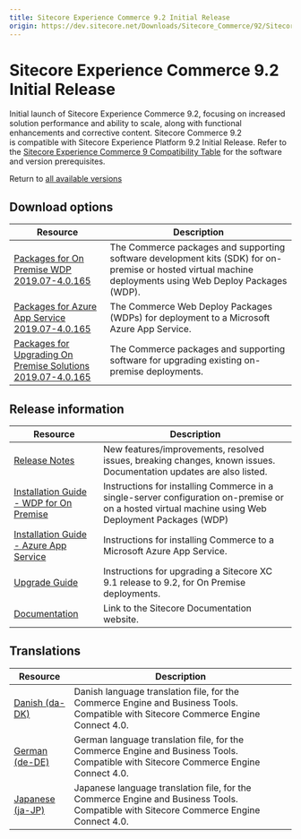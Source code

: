 ```yaml
---
title: Sitecore Experience Commerce 9.2 Initial Release
origin: https://dev.sitecore.net/Downloads/Sitecore_Commerce/92/Sitecore_Experience_Commerce_92_Initial_Release.aspx
---
```


# Sitecore Experience Commerce 9.2 Initial Release

Initial launch of Sitecore Experience Commerce 9.2, focusing on increased solution performance and ability to scale, along with functional enhancements and corrective content. Sitecore Commerce 9.2 is compatible with Sitecore Experience Platform 9.2 Initial Release. Refer to the [Sitecore Experience Commerce 9 Compatibility Table](https://kb.sitecore.net/articles/804595) for the software and version prerequisites.

Return to [all available versions](/Downloads/Sitecore_Commerce)

## Download options

 | Resource | Description |
 | --- | --- |
 | [Packages for On Premise WDP 2019.07-4.0.165](https://sitecoredev.azureedge.net/~/media/07F9ABE455944146B37E9D71CA781A27.ashx?date=20190730T165102) | The Commerce packages and supporting software development kits (SDK) for on-premise or hosted virtual machine deployments using Web Deploy Packages (WDP). |
 | [Packages for Azure App Service 2019.07-4.0.165](https://sitecoredev.azureedge.net/~/media/982D5E2C692E426F9AA234E78FB45012.ashx?date=20190730T164425) | The Commerce Web Deploy Packages (WDPs) for deployment to a Microsoft Azure App Service. |
 | [Packages for Upgrading On Premise Solutions 2019.07-4.0.165](https://sitecoredev.azureedge.net/~/media/96B4C4E12BD74309AD908F07803814E7.ashx?date=20190729T201958) | The Commerce packages and supporting software for upgrading existing on-premise deployments. |

## Release information

 | Resource | Description |
 | --- | --- |
 | [Release Notes](https://dev.sitecore.net:443/downloads/Sitecore%20Commerce/92/Sitecore%20Experience%20Commerce%2092%20Initial%20Release/Release%20Notes) | New features/improvements, resolved issues, breaking changes, known issues. Documentation updates are also listed. |
 | [Installation Guide - WDP for On Premise](https://sitecoredev.azureedge.net/~/media/180D8302292D44AAA4B878DE77BF1973.ashx?date=20200520T115807) | Instructions for installing Commerce in a single-server configuration on-premise or on a hosted virtual machine using Web Deployment Packages (WDP) |
 | [Installation Guide - Azure App Service](https://sitecoredev.azureedge.net/~/media/463CA053AA3649B4A56BF887862812A4.ashx?date=20201008T223047) | Instructions for installing Commerce to a Microsoft Azure App Service. |
 | [Upgrade Guide](https://sitecoredev.azureedge.net/~/media/0533A930AA2D46F5ACFB7E233A0E27D3.ashx?date=20200507T112123) | Instructions for upgrading a Sitecore XC 9.1 release to 9.2, for On Premise deployments. |
 | [Documentation](https://doc.sitecore.com/) | Link to the Sitecore Documentation website. |

## Translations

 | Resource | Description |
 | --- | --- |
 | [Danish (da-DK)](https://sitecoredev.azureedge.net/~/media/A27A792E42614867915F91FDB4604C0D.ashx?date=20190806T195732) | Danish language translation file, for the Commerce Engine and Business Tools. Compatible with Sitecore Commerce Engine Connect 4.0. |
 | [German (de-DE)](https://sitecoredev.azureedge.net/~/media/D419AF96BBA9491089A47B4994E3828A.ashx?date=20190806T195715) | German language translation file, for the Commerce Engine and Business Tools. Compatible with Sitecore Commerce Engine Connect 4.0. |
 | [Japanese (ja-JP)](https://sitecoredev.azureedge.net/~/media/7ACB74AAB34E4E27AE976598D0FE6C30.ashx?date=20190806T195653) | Japanese language translation file, for the Commerce Engine and Business Tools. Compatible with Sitecore Commerce Engine Connect 4.0. |